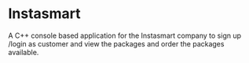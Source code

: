 # Instasmart
A C++  console based application for the Instasmart company  to sign up /login as customer and view the packages and order the packages available.
